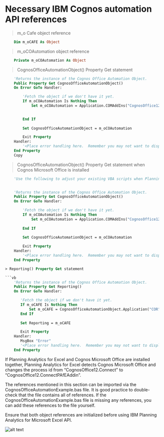 # Necessary IBM Cognos automation API references
> m_o Cafe object reference

```vb
    Dim m_oCAFE As Object
```

> m_oCOAutomation object reference

```vb
    Private m_oCOAutomation As Object
```
> CognosOfficeAutomationObject() Property Get statement

```vb
    'Returns the instance of the Cognos Office Automation Object.
    Public Property Get CognosOfficeAutomationObject()
    On Error GoTo Handler:

        'Fetch the object if we don't have it yet.
        If m_oCOAutomation Is Nothing Then
            Set m_oCOAutomation = Application.COMAddIns("CognosOffice12.Connect").Object.AutomationServer

            
        End If
    
        Set CognosOfficeAutomationObject = m_oCOAutomation

        Exit Property
    Handler:
        '<Place error handling here.  Remember you may not want to display a message box if you are running in a scheduled task>
    End Property
    Copy
```


> CognosOfficeAutomationObject() Property Get statement when Cognos Microsoft Office is installed

```vb 
    'Use the following to adjust your existing VBA scripts when Planning Analytics for Excel and Cognos Microsoft Office are installed together:

    
    'Returns the instance of the Cognos Office Automation Object.
    Public Property Get CognosOfficeAutomationObject()
    On Error GoTo Handler:

        'Fetch the object if we don't have it yet.
        If m_oCOAutomation Is Nothing Then
            Set m_oCOAutomation = Application.COMAddIns("CognosOffice12.ConnectPAfEAddin").Object.AutomationServer
            
        End If
    
        Set CognosOfficeAutomationObject = m_oCOAutomation

        Exit Property
    Handler:
        '<Place error handling here.  Remember you may not want to display a message box if you are running in a scheduled task>
    End Property

> Reporting() Property Get statement

```vb
    'Returns the instance of the Cognos Office Automation Object.
    Public Property Get Reporting()
    On Error GoTo Handler:

       'Fetch the object if we don't have it yet.
       If m_oCAFE Is Nothing Then
           Set m_oCAFE = CognosOfficeAutomationObject.Application("COR", "1.1")
       End If
       
       Set Reporting = m_oCAFE

       Exit Property
    Handler:
       MsgBox "Error"
       '<Place error handling here.  Remember you may not want to display a message box if you are running in a scheduled task>
    End Property
```
If Planning Analytics for Excel and Cognos Microsoft Office are installed together,  Planning Analytics for Excel detects Cognos Microsoft Office and changes the process id from “CognosOffice12.Connect” to “CognosOffice12.ConnectPAfEAddin”. 


The references mentioned in this section can be imported via the CognosOfficeAutomationExample.bas file. It is good practice to double-check that the file contains all of references. If the CognosOfficeAutomationExample.bas file is missing any references, you can add these references to the file yourself.

<aside class="notice">
Ensure that both object references are initialized before using IBM Planning Analytics for Microsoft Excel API.
</aside>


![alt text](images/api_references.jpg "CognosOfficeAutomationExample.bas file")